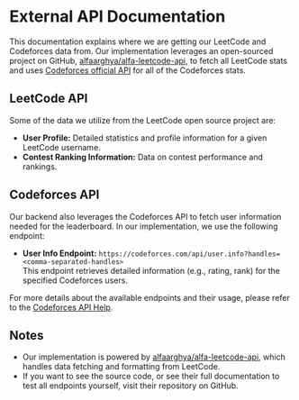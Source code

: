 # External API Documentation

This documentation explains where we are getting our LeetCode and Codeforces data from. Our implementation leverages an open-sourced project on GitHub, [alfaarghya/alfa-leetcode-api](https://github.com/alfaarghya/alfa-leetcode-api), to fetch all LeetCode stats and uses [Codeforces official API](https://codeforces.com/apiHelp) for all of the Codeforces stats.

## LeetCode API

Some of the data we utilize from the LeetCode open source project are:
- **User Profile:** Detailed statistics and profile information for a given LeetCode username.
- **Contest Ranking Information:** Data on contest performance and rankings.

## Codeforces API

Our backend also leverages the Codeforces API to fetch user information needed for the leaderboard. In our implementation, we use the following endpoint:
- **User Info Endpoint:** `https://codeforces.com/api/user.info?handles=<comma-separated-handles>`  
  This endpoint retrieves detailed information (e.g., rating, rank) for the specified Codeforces users.

For more details about the available endpoints and their usage, please refer to the [Codeforces API Help](https://codeforces.com/apiHelp).

## Notes
- Our implementation is powered by [alfaarghya/alfa-leetcode-api](https://github.com/alfaarghya/alfa-leetcode-api), which handles data fetching and formatting from LeetCode.
- If you want to see the source code, or see their full documentation to test all endpoints yourself, visit their repository on GitHub.

